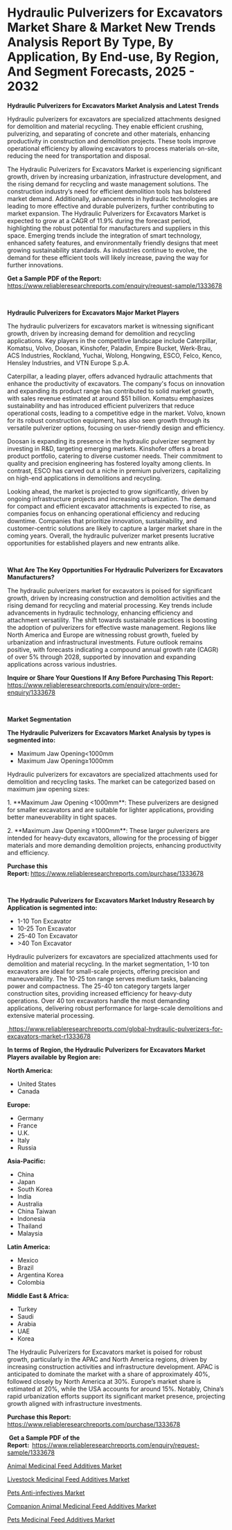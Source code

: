 <p><h1>Hydraulic Pulverizers for Excavators Market Share & Market New Trends Analysis Report By Type, By Application, By End-use, By Region, And Segment Forecasts, 2025 - 2032</h1></p><p><strong>Hydraulic Pulverizers for Excavators Market Analysis and Latest Trends</strong></p>
<p><p>Hydraulic pulverizers for excavators are specialized attachments designed for demolition and material recycling. They enable efficient crushing, pulverizing, and separating of concrete and other materials, enhancing productivity in construction and demolition projects. These tools improve operational efficiency by allowing excavators to process materials on-site, reducing the need for transportation and disposal.</p><p>The Hydraulic Pulverizers for Excavators Market is experiencing significant growth, driven by increasing urbanization, infrastructure development, and the rising demand for recycling and waste management solutions. The construction industry’s need for efficient demolition tools has bolstered market demand. Additionally, advancements in hydraulic technologies are leading to more effective and durable pulverizers, further contributing to market expansion. The Hydraulic Pulverizers for Excavators Market is expected to grow at a CAGR of 11.9% during the forecast period, highlighting the robust potential for manufacturers and suppliers in this space. Emerging trends include the integration of smart technology, enhanced safety features, and environmentally friendly designs that meet growing sustainability standards. As industries continue to evolve, the demand for these efficient tools will likely increase, paving the way for further innovations.</p></p>
<p><strong>Get a Sample PDF of the Report:&nbsp;</strong> <a href="https://www.reliableresearchreports.com/enquiry/request-sample/1333678?utm_campaign=13&utm_medium=2&utm_source=Github&utm_content=ia&utm_term=24032025&utm_id=hydraulic-pulverizers-for-excavators">https://www.reliableresearchreports.com/enquiry/request-sample/1333678</a></p>
<p>&nbsp;</p>
<p><strong>Hydraulic Pulverizers for Excavators Major Market Players</strong></p>
<p><p>The hydraulic pulverizers for excavators market is witnessing significant growth, driven by increasing demand for demolition and recycling applications. Key players in the competitive landscape include Caterpillar, Komatsu, Volvo, Doosan, Kinshofer, Paladin, Empire Bucket, Werk-Brau, ACS Industries, Rockland, Yuchai, Wolong, Hongwing, ESCO, Felco, Kenco, Hensley Industries, and VTN Europe S.p.A. </p><p>Caterpillar, a leading player, offers advanced hydraulic attachments that enhance the productivity of excavators. The company's focus on innovation and expanding its product range has contributed to solid market growth, with sales revenue estimated at around $51 billion. Komatsu emphasizes sustainability and has introduced efficient pulverizers that reduce operational costs, leading to a competitive edge in the market. Volvo, known for its robust construction equipment, has also seen growth through its versatile pulverizer options, focusing on user-friendly design and efficiency.</p><p>Doosan is expanding its presence in the hydraulic pulverizer segment by investing in R&D, targeting emerging markets. Kinshofer offers a broad product portfolio, catering to diverse customer needs. Their commitment to quality and precision engineering has fostered loyalty among clients. In contrast, ESCO has carved out a niche in premium pulverizers, capitalizing on high-end applications in demolitions and recycling.</p><p>Looking ahead, the market is projected to grow significantly, driven by ongoing infrastructure projects and increasing urbanization. The demand for compact and efficient excavator attachments is expected to rise, as companies focus on enhancing operational efficiency and reducing downtime. Companies that prioritize innovation, sustainability, and customer-centric solutions are likely to capture a larger market share in the coming years. Overall, the hydraulic pulverizer market presents lucrative opportunities for established players and new entrants alike.</p></p>
<p>&nbsp;</p>
<p><strong>What Are The Key Opportunities For Hydraulic Pulverizers for Excavators Manufacturers?</strong></p>
<p><p>The hydraulic pulverizers market for excavators is poised for significant growth, driven by increasing construction and demolition activities and the rising demand for recycling and material processing. Key trends include advancements in hydraulic technology, enhancing efficiency and attachment versatility. The shift towards sustainable practices is boosting the adoption of pulverizers for effective waste management. Regions like North America and Europe are witnessing robust growth, fueled by urbanization and infrastructural investments. Future outlook remains positive, with forecasts indicating a compound annual growth rate (CAGR) of over 5% through 2028, supported by innovation and expanding applications across various industries.</p></p>
<p><strong>Inquire or Share Your Questions If Any Before Purchasing This Report:</strong> <a href="https://www.reliableresearchreports.com/enquiry/pre-order-enquiry/1333678?utm_campaign=13&utm_medium=2&utm_source=Github&utm_content=ia&utm_term=24032025&utm_id=hydraulic-pulverizers-for-excavators">https://www.reliableresearchreports.com/enquiry/pre-order-enquiry/1333678</a></p>
<p>&nbsp;</p>
<p><strong>Market Segmentation</strong></p>
<p><strong>The Hydraulic Pulverizers for Excavators Market Analysis by types is segmented into:</strong></p>
<p><ul><li>Maximum Jaw Opening<1000mm</li><li>Maximum Jaw Opening≥1000mm</li></ul></p>
<p><p>Hydraulic pulverizers for excavators are specialized attachments used for demolition and recycling tasks. The market can be categorized based on maximum jaw opening sizes: </p><p>1. **Maximum Jaw Opening <1000mm**: These pulverizers are designed for smaller excavators and are suitable for lighter applications, providing better maneuverability in tight spaces.</p><p>2. **Maximum Jaw Opening ≥1000mm**: These larger pulverizers are intended for heavy-duty excavators, allowing for the processing of bigger materials and more demanding demolition projects, enhancing productivity and efficiency.</p></p>
<p><strong>Purchase this Report:&nbsp;</strong><a href="https://www.reliableresearchreports.com/purchase/1333678?utm_campaign=13&utm_medium=2&utm_source=Github&utm_content=ia&utm_term=24032025&utm_id=hydraulic-pulverizers-for-excavators">https://www.reliableresearchreports.com/purchase/1333678</a></p>
<p>&nbsp;</p>
<p><strong>The Hydraulic Pulverizers for Excavators Market Industry Research by Application is segmented into:</strong></p>
<p><ul><li>1-10 Ton Excavator</li><li>10-25 Ton Excavator</li><li>25-40 Ton Excavator</li><li>>40 Ton Excavator</li></ul></p>
<p><p>Hydraulic pulverizers for excavators are specialized attachments used for demolition and material recycling. In the market segmentation, 1-10 ton excavators are ideal for small-scale projects, offering precision and maneuverability. The 10-25 ton range serves medium tasks, balancing power and compactness. The 25-40 ton category targets larger construction sites, providing increased efficiency for heavy-duty operations. Over 40 ton excavators handle the most demanding applications, delivering robust performance for large-scale demolitions and extensive material processing.</p></p>
<p><a href="https://www.reliableresearchreports.com/global-hydraulic-pulverizers-for-excavators-market-r1333678?utm_campaign=13&utm_medium=2&utm_source=Github&utm_content=ia&utm_term=24032025&utm_id=hydraulic-pulverizers-for-excavators">&nbsp;https://www.reliableresearchreports.com/global-hydraulic-pulverizers-for-excavators-market-r1333678</a></p>
<p><strong>In terms of Region, the Hydraulic Pulverizers for Excavators Market Players available by Region are:</strong></p>
<p>
    <p> <strong> North America: </strong>
        <ul>
            <li>United States</li>
            <li>Canada</li>
        </ul>
        </p> 
    <p> <strong> Europe: </strong>
        <ul>
            <li>Germany</li>
            <li>France</li>
            <li>U.K.</li>
            <li>Italy</li>
            <li>Russia</li>
        </ul>
        </p> 
    <p> <strong> Asia-Pacific: </strong>
        <ul>
            <li>China</li>
            <li>Japan</li>
            <li>South Korea</li>
            <li>India</li>
            <li>Australia</li>
            <li>China Taiwan</li>
            <li>Indonesia</li>
            <li>Thailand</li>
            <li>Malaysia</li>
        </ul>
        </p> 
    <p> <strong> Latin America: </strong>
        <ul>
            <li>Mexico</li>
            <li>Brazil</li>
            <li>Argentina Korea</li>
            <li>Colombia</li>
        </ul>
        </p> 
    <p> <strong> Middle East & Africa: </strong>
        <ul>
            <li>Turkey</li>
            <li>Saudi</li>
            <li>Arabia</li>
            <li>UAE</li>
            <li>Korea</li>
        </ul>
    </p>
    </p>
<p><p>The Hydraulic Pulverizers for Excavators market is poised for robust growth, particularly in the APAC and North America regions, driven by increasing construction activities and infrastructure development. APAC is anticipated to dominate the market with a share of approximately 40%, followed closely by North America at 30%. Europe’s market share is estimated at 20%, while the USA accounts for around 15%. Notably, China’s rapid urbanization efforts support its significant market presence, projecting growth aligned with infrastructure investments.</p></p>
<p><strong>Purchase this Report: </strong><a href="https://www.reliableresearchreports.com/purchase/1333678?utm_campaign=13&utm_medium=2&utm_source=Github&utm_content=ia&utm_term=24032025&utm_id=hydraulic-pulverizers-for-excavators">https://www.reliableresearchreports.com/purchase/1333678</a></p>
<p>&nbsp;<strong>Get a Sample PDF of the Report:&nbsp;&nbsp;</strong><a href="https://www.reliableresearchreports.com/enquiry/request-sample/1333678?utm_campaign=13&utm_medium=2&utm_source=Github&utm_content=ia&utm_term=24032025&utm_id=hydraulic-pulverizers-for-excavators">https://www.reliableresearchreports.com/enquiry/request-sample/1333678</a></p>
<p><strong></strong></p>
<p><p><a href="https://github.com/mafeasavzal/Market-Research-Report-List-1/blob/main/animal-medicinal-feed-additives-market.md?utm_campaign=13&utm_medium=2&utm_source=Github&utm_content=ia&utm_term=24032025&utm_id=hydraulic-pulverizers-for-excavators">Animal Medicinal Feed Additives Market</a></p><p><a href="https://github.com/seemagarbeha/Market-Research-Report-List-1/blob/main/livestock-medicinal-feed-additives-market.md?utm_campaign=13&utm_medium=2&utm_source=Github&utm_content=ia&utm_term=24032025&utm_id=hydraulic-pulverizers-for-excavators">Livestock Medicinal Feed Additives Market</a></p><p><a href="https://github.com/karydacamu/Market-Research-Report-List-1/blob/main/pets-anti-infectives-market.md?utm_campaign=13&utm_medium=2&utm_source=Github&utm_content=ia&utm_term=24032025&utm_id=hydraulic-pulverizers-for-excavators">Pets Anti-infectives Market</a></p><p><a href="https://github.com/edderkoliso1/Market-Research-Report-List-1/blob/main/companion-animal-medicinal-feed-additives-market.md?utm_campaign=13&utm_medium=2&utm_source=Github&utm_content=ia&utm_term=24032025&utm_id=hydraulic-pulverizers-for-excavators">Companion Animal Medicinal Feed Additives Market</a></p><p><a href="https://github.com/sarialahipff/Market-Research-Report-List-1/blob/main/pets-medicinal-feed-additives-market.md?utm_campaign=13&utm_medium=2&utm_source=Github&utm_content=ia&utm_term=24032025&utm_id=hydraulic-pulverizers-for-excavators">Pets Medicinal Feed Additives Market</a></p></p>